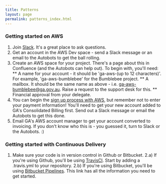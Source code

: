 ```yaml
---
title: Patterns
layout: page
permalink: patterns_index.html
---
```


### Getting started on AWS

1. Join [Slack](https://geoscience-australia.slack.com/signup). It's a great place to ask questions.
2. Get an account in the AWS Dev space - send a Slack message or an email to the Autobots to get the ball rolling.
3. Create an AWS space for your project. There's a page about this in Confluence (and the Autobots can help out). To begin with, you'll need:
 ** A name for your account - it should be 'ga-aws-(up to 12 characters)'. For example, 'ga-aws-bumblebee' for the Bumblebee project.
 ** A mailbox. It should be the same name as above - i.e. ga-aws-bumblebee@ga.gov.au. Raise a request to the support desk for this.
 ** Financial approval from your delegate.
4. You can begin the [sign up process with AWS](https://portal.aws.amazon.com/gp/aws/developer/registration/index.html?nc2=h_ct), but remember not to enter your payment information! You'll need to get your new account added to GA's Consolidated Billing first. Send out a Slack message or email the Autobots to get this done.
5. Email GA's AWS account manager to get your account converted to invoicing. If you don't know who this is - you guessed it, turn to Slack or the Autobots. :)

### Getting started with Continuous Delivery

1. Make sure your code is in version control in Github or Bitbucket.
2.a) If you're using Github, you'll be using [TravisCI](https://travis-ci.org/). Start by adding a .travis.yml to your repository.
2.b) If you're using Bitbucket, you'll be using [Bitbucket Pipelines](https://confluence.atlassian.com/bitbucket/get-started-with-bitbucket-pipelines-792298921.html). This link has all the information you need to get started.
